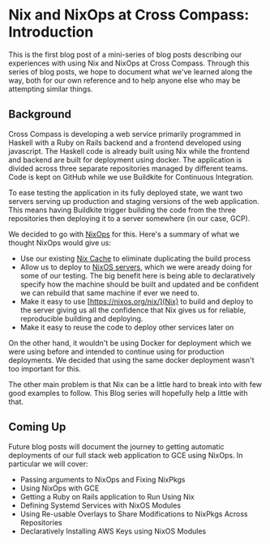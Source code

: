 Nix and NixOps at Cross Compass: Introduction
=============================================

This is the first blog post of a mini-series of blog posts describing our
experiences with using Nix and NixOps at Cross Compass. Through this series
of blog posts, we hope to document what we've learned along the way, both for
our own reference and to help anyone else who may be attempting similar things.

Background
----------

Cross Compass is developing a web service primarily programmed in Haskell with a
Ruby on Rails backend and a frontend developed using javascript. The Haskell
code is already built using Nix while the frontend and backend are built for
deployment using docker. The application is divided across three separate
repositories managed by different teams. Code is kept on GitHub while we use
Buildkite for Continuous Integration.

To ease testing the application in its fully deployed state, we want two
servers serving up production and staging versions of the web application. This
means having Buildkite trigger building the code from the three repositories
then deploying it to a server somewhere (in our case, GCP).

We decided to go with [NixOps](https://nixos.org/nixops/) for this. Here's
a summary of what we thought NixOps would give us:

* Use our existing [Nix Cache](https://nixos.org/nix/manual/#ssec-s3-substituter)
  to eliminate duplicating the build process
* Allow us to deploy to [NixOS servers](https://nixos.org/nixos/), which we were
  aready doing for some of our testing. The big benefit here is being able to
  declaratively specify how the machine should be built and updated and be
  confident we can rebuild that same machine if ever we need to.
* Make it easy to use [https://nixos.org/nix/](Nix) to build and deploy to the
  server giving us all the confidence that Nix gives us for reliable,
  reproducible building and deploying.
* Make it easy to reuse the code to deploy other services later on

On the other hand, it wouldn't be using Docker for deployment which we were
using before and intended to continue using for production deployments. We
decided that using the same docker deployment wasn't too important for this.

The other main problem is that Nix can be a little hard to break into with
few good examples to follow. This Blog series will hopefully help a little
with that.

Coming Up
---------

Future blog posts will document the journey to getting automatic deployments of
our full stack web application to GCE using NixOps. In particular we will cover:

* Passing arguments to NixOps and Fixing NixPkgs
* Using NixOps with GCE
* Getting a Ruby on Rails application to Run Using Nix
* Defining Systemd Services with NixOS Modules
* Using Re-usable Overlays to Share Modifications to NixPkgs Across Repositories
* Declaratively Installing AWS Keys using NixOS Modules
